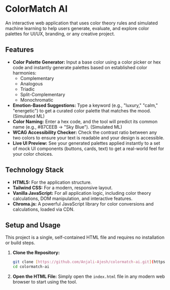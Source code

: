 # ColorMatch AI
An interactive web application that uses color theory rules and simulated machine learning to help users generate, evaluate, and explore color palettes for UI/UX, branding, or any creative project.
## Features

-   **Color Palette Generator:** Input a base color using a color picker or hex code and instantly generate palettes based on established color harmonies:
    -   Complementary
    -   Analogous
    -   Triadic
    -   Split-Complementary
    -   Monochromatic
-   **Emotion-Based Suggestions:** Type a keyword (e.g., "luxury," "calm," "energetic") to get a curated color palette that matches the mood. (Simulated ML)
-   **Color Naming:** Enter a hex code, and the tool will predict its common name (e.g., #87CEEB → "Sky Blue"). (Simulated ML)
-   **WCAG Accessibility Checker:** Check the contrast ratio between any two colors to ensure your text is readable and your design is accessible.
-   **Live UI Preview:** See your generated palettes applied instantly to a set of mock UI components (buttons, cards, text) to get a real-world feel for your color choices.

## Technology Stack

-   **HTML5:** For the application structure.
-   **Tailwind CSS:** For a modern, responsive layout.
-   **Vanilla JavaScript:** For all application logic, including color theory calculations, DOM manipulation, and interactive features.
-   **Chroma.js:** A powerful JavaScript library for color conversions and calculations, loaded via CDN.

## Setup and Usage

This project is a single, self-contained HTML file and requires no installation or build steps.

1.  **Clone the Repository:**
    ```bash
    git clone [https://github.com/Anjali-Ajesh/colormatch-ai.git](https://github.com/Anjali-Ajesh/colormatch-ai.git)
    cd colormatch-ai
    ```

2.  **Open the HTML File:**
    Simply open the `index.html` file in any modern web browser to start using the tool.
